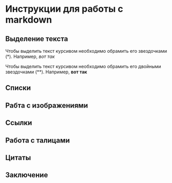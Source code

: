 # Инструкции для работы с markdown

## Выделение текста

Чтобы выделить текст курсивом необходимо обрамить его звездочками (*). Например, *вот так*

Чтобы выделить текст курсивом необходимо обрамить его двойными звездочками (**). Например, **вот так**

## Списки

## Рабта с изображениями

## Ссылки

## Работа с талицами

## Цитаты

## Заключение